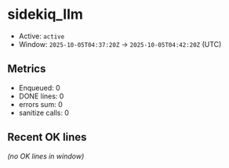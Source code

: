 # sidekiq_llm

- Active: `active`
- Window: `2025-10-05T04:37:20Z` → `2025-10-05T04:42:20Z` (UTC)

## Metrics
- Enqueued: 0
- DONE lines: 0
- errors sum: 0
- sanitize calls: 0

## Recent OK lines
_(no OK lines in window)_
